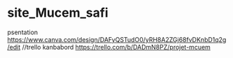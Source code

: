 # site_Mucem_safi 
psentation 
https://www.canva.com/design/DAFyQSTudO0/yRH8A2ZGj68fvDKnbD1q2g/edit
//trello kanbabord
https://trello.com/b/DADmN8PZ/projet-mcuem
